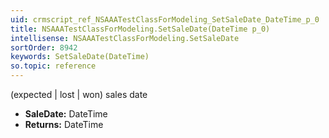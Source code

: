 ```yaml
---
uid: crmscript_ref_NSAAATestClassForModeling_SetSaleDate_DateTime_p_0
title: NSAAATestClassForModeling.SetSaleDate(DateTime p_0)
intellisense: NSAAATestClassForModeling.SetSaleDate
sortOrder: 8942
keywords: SetSaleDate(DateTime)
so.topic: reference
---
```



(expected | lost | won) sales date



* **SaleDate:** DateTime
* **Returns:** DateTime


